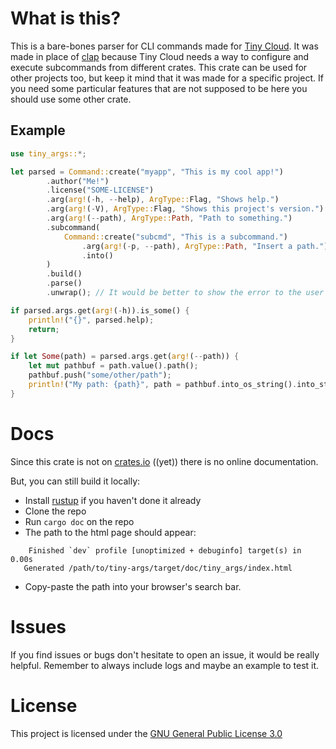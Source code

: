 # What is this?

This is a bare-bones parser for CLI commands made for [Tiny Cloud](https://github.com/personal-tiny-cloud/tiny-cloud).
It was made in place of [clap](https://docs.rs/clap/latest/clap/) because Tiny Cloud
needs a way to configure and execute subcommands from different crates.
This crate can be used for other projects too, but keep it mind that it was made for a specific project.
If you need some particular features that are not supposed to be here you should use some other crate.

## Example

```rust
use tiny_args::*;

let parsed = Command::create("myapp", "This is my cool app!")
        .author("Me!")
        .license("SOME-LICENSE")
        .arg(arg!(-h, --help), ArgType::Flag, "Shows help.")
        .arg(arg!(-V), ArgType::Flag, "Shows this project's version.")
        .arg(arg!(--path), ArgType::Path, "Path to something.")
        .subcommand(
            Command::create("subcmd", "This is a subcommand.")
                .arg(arg!(-p, --path), ArgType::Path, "Insert a path.")
                .into()
        )
        .build()
        .parse()
        .unwrap(); // It would be better to show the error to the user instead of panicking

if parsed.args.get(arg!(-h)).is_some() {
    println!("{}", parsed.help);
    return;
}

if let Some(path) = parsed.args.get(arg!(--path)) {
    let mut pathbuf = path.value().path();
    pathbuf.push("some/other/path");
    println!("My path: {path}", path = pathbuf.into_os_string().into_string().unwrap());
}
```

# Docs

Since this crate is not on [crates.io](https://crates.io/) ((yet)) there is no online documentation.

But, you can still build it locally:

- Install [rustup](https://rustup.rs/) if you haven't done it already
- Clone the repo
- Run `cargo doc` on the repo
- The path to the html page should appear:
```
    Finished `dev` profile [unoptimized + debuginfo] target(s) in 0.00s
   Generated /path/to/tiny-args/target/doc/tiny_args/index.html
```
- Copy-paste the path into your browser's search bar.

# Issues

If you find issues or bugs don't hesitate to open an issue, it would be really helpful.
Remember to always include logs and maybe an example to test it.

# License

This project is licensed under the [GNU General Public License 3.0](/LICENSE)
